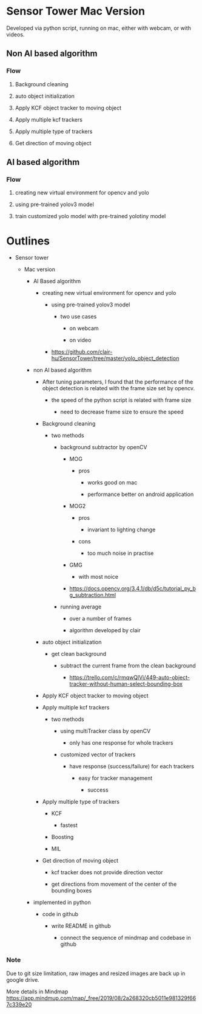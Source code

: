 # Sensor Tower Mac Version

Developed via python script, running on mac, either with webcam, or with videos.


## Non AI based algorithm

### Flow

1. Background cleaning

2. auto object initialization

3. Apply KCF object tracker to moving object

4. Apply multiple kcf trackers

5. Apply multiple type of trackers

6. Get direction of moving object

## AI based algorithm

### Flow

1. creating new virtual environment for opencv and yolo

2. using pre-trained yolov3 model

3. train customized yolo model with pre-trained yolotiny model



# Outlines
-   Sensor tower

    -   Mac version

        -   AI Based algorithm

            -   creating new virtual environment for opencv and yolo

                -   using pre-trained yolov3 model

                    -   two use cases

                        -   on webcam

                        -   on video

                -   <https://github.com/clair-hu/SensorTower/tree/master/yolo_object_detection>

        -   non AI based algorithm

            -   After tuning parameters, I found that the performance of
                the object detection is related with the frame size set
                by opencv.

                -   the speed of the python script is related with frame
                    size

                    -   need to decrease frame size to ensure the speed

            -   Background cleaning

                -   two methods

                    -   background subtractor by openCV

                        -   MOG

                            -   pros

                                -   works good on mac

                                -   performance better on android
                                    application

                        -   MOG2

                            -   pros

                                -   invariant to lighting change

                            -   cons

                                -   too much noise in practise

                        -   GMG

                            -   with most noice

                        -   <https://docs.opencv.org/3.4.1/db/d5c/tutorial_py_bg_subtraction.html>

                    -   running average

                        -   over a number of frames

                        -   algorithm developed by clair

            -   auto object initialization

                -   get clean background

                    -   subtract the current frame from the clean
                        background

                        -   <https://trello.com/c/rmqwQlVj/449-auto-object-tracker-without-human-select-bounding-box>

            -   Apply KCF object tracker to moving object

            -   Apply multiple kcf trackers

                -   two methods

                    -   using multiTracker class by openCV

                        -   only has one response for whole trackers

                    -   customized vector of trackers

                        -   have response (success/failure) for each
                            trackers

                            -   easy for tracker management

                                -   success

            -   Apply multiple type of trackers

                -   KCF

                    -   fastest

                -   Boosting

                -   MIL

            -   Get direction of moving object

                -   kcf tracker does not provide direction vector

                -   get directions from movement of the center of the
                    bounding boxes

        -   implemented in python

            -   code in github

                -   write README in github

                    -   connect the sequence of mindmap and codebase in
                        github


### Note
Due to git size limitation, raw images and resized images are back up in google drive.

More details in Mindmap https://app.mindmup.com/map/_free/2019/08/2a268320cb5011e981329f667c339e20
